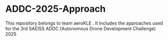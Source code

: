 # ADDC-2025-Approach
This repository belongs to team aeroKLE . It includes the approaches used for the 3rd SAEISS ADDC (Autonomous Drone Development Challenge) 2025 
